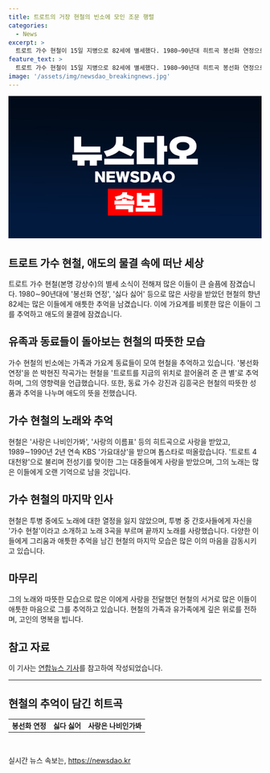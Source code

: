```yaml
---
title: 트로트의 거장 현철의 빈소에 모인 조문 행렬
categories:
  - News
excerpt: >
  트로트 가수 현철이 15일 지병으로 82세에 별세했다. 1980∼90년대 히트곡 봉선화 연정으로 인기를 끌었던 그는 가수로서 큰 영향력을 끼치며 트로트 4대천왕 중 한 명으로 불린다. 현대의 위치로 승승장구한 트로트를 이끈 그에게 동료들은 그리움을 토로하며 추모했다. 가수 현철의 향년과 유족, 가요계 동료들의 추모 속 가수 현철의 노래는 영원히 우리 가슴에 남을 것이다.
feature_text: >
  트로트 가수 현철이 15일 지병으로 82세에 별세했다. 1980∼90년대 히트곡 봉선화 연정으로 인기를 끌었던 그는 가수로서 큰 영향력을 끼치며 트로트 4대천왕 중 한 명으로 불린다. 현대의 위치로 승승장구한 트로트를 이끈 그에게 동료들은 그리움을 토로하며 추모했다. 가수 현철의 향년과 유족, 가요계 동료들의 추모 속 가수 현철의 노래는 영원히 우리 가슴에 남을 것이다.
image: '/assets/img/newsdao_breakingnews.jpg'
---
```


<p><img src="/assets/img/newsdao_breakingnews.jpg" alt="pcversion 속보" /></p>

<h2 data-ke-size="size26">트로트 가수 현철, 애도의 물결 속에 떠난 세상</h2>

<p data-ke-size="size16">트로트 가수 현철(본명 강상수)의 별세 소식이 전해져 많은 이들이 큰 슬픔에 잠겼습니다. 1980∼90년대에 '봉선화 연정', '싫다 싫어' 등으로 많은 사랑을 받았던 현철의 향년 82세는 많은 이들에게 애틋한 추억을 남겼습니다. 이에 가요계를 비롯한 많은 이들이 그를 추억하고 애도의 물결에 잠겼습니다.</p>

<h2 data-ke-size="size24">유족과 동료들이 돌아보는 현철의 따뜻한 모습</h2>

<p data-ke-size="size16">가수 현철의 빈소에는 가족과 가요계 동료들이 모여 현철을 추억하고 있습니다. '봉선화 연정'을 쓴 박현진 작곡가는 현철을 '트로트를 지금의 위치로 끌어올려 준 큰 별'로 추억하며, 그의 영향력을 언급했습니다. 또한, 동료 가수 강진과 김흥국은 현철의 따뜻한 성품과 추억을 나누며 애도의 뜻을 전했습니다.</p>

<h2 data-ke-size="size24">가수 현철의 노래와 추억</h2>

<p data-ke-size="size16">현철은 '사랑은 나비인가봐', '사랑의 이름표' 등의 히트곡으로 사랑을 받았고, 1989∼1990년 2년 연속 KBS '가요대상'을 받으며 톱스타로 떠올랐습니다. '트로트 4대천왕'으로 불리며 전성기를 맞이한 그는 대중들에게 사랑을 받았으며, 그의 노래는 많은 이들에게 오랜 기억으로 남을 것입니다.</p>

<h2 data-ke-size="size24">가수 현철의 마지막 인사</h2>

<p data-ke-size="size16">현철은 투병 중에도 노래에 대한 열정을 잃지 않았으며, 투병 중 간호사들에게 자신을 '가수 현철'이라고 소개하고 노래 3곡을 부르며 끝까지 노래를 사랑했습니다. 다양한 이들에게 그리움과 애틋한 추억을 남긴 현철의 마지막 모습은 많은 이의 마음을 감동시키고 있습니다.</p>

<h2 data-ke-size="size24">마무리</h2>

<p data-ke-size="size16">그의 노래와 따뜻한 모습으로 많은 이에게 사랑을 전달했던 현철의 서거로 많은 이들이 애틋한 마음으로 그를 추억하고 있습니다. 현철의 가족과 유가족에게 깊은 위로를 전하며, 고인의 명복을 빕니다.</p>

<h2 data-ke-size="size24">참고 자료</h2>

<p data-ke-size="size16">이 기사는 <a href="https://www.yna.co.kr/view/AKR20240716052000005">연합뉴스 기사</a>를 참고하여 작성되었습니다.</p>

<hr>

<h2 data-ke-size="size26">현철의 추억이 담긴 히트곡</h2>

<table>
  <tbody>
    <tr>
      <td style="text-align: center; height: 17px;"><b>봉선화 연정</b></td>
      <td style="text-align: center; height: 17px;"><b>싫다 싫어</b></td>
      <td style="text-align: center; height: 17px;"><b>사랑은 나비인가봐</b></td>
    </tr>
  </tbody>
</table>

<p data-ke-size="size16">&nbsp;</p>
실시간 뉴스 속보는, <a href="https://newsdao.kr" rel="dofollow">https://newsdao.kr</a>


